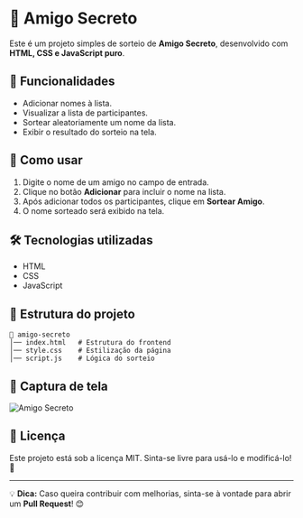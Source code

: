 # 🎁 Amigo Secreto

Este é um projeto simples de sorteio de **Amigo Secreto**, desenvolvido com **HTML, CSS e JavaScript puro**.

## 📌 Funcionalidades
- Adicionar nomes à lista.
- Visualizar a lista de participantes.
- Sortear aleatoriamente um nome da lista.
- Exibir o resultado do sorteio na tela.

## 🚀 Como usar
1. Digite o nome de um amigo no campo de entrada.
2. Clique no botão **Adicionar** para incluir o nome na lista.
3. Após adicionar todos os participantes, clique em **Sortear Amigo**.
4. O nome sorteado será exibido na tela.

## 🛠 Tecnologias utilizadas
- HTML
- CSS
- JavaScript

## 📂 Estrutura do projeto
```
📂 amigo-secreto
│── index.html   # Estrutura do frontend
│── style.css    # Estilização da página
│── script.js    # Lógica do sorteio
```

## 📸 Captura de tela
![Amigo Secreto](./layout.jpg)

## 📜 Licença
Este projeto está sob a licença MIT. Sinta-se livre para usá-lo e modificá-lo! 🎉

---
💡 **Dica:** Caso queira contribuir com melhorias, sinta-se à vontade para abrir um **Pull Request**! 😊

